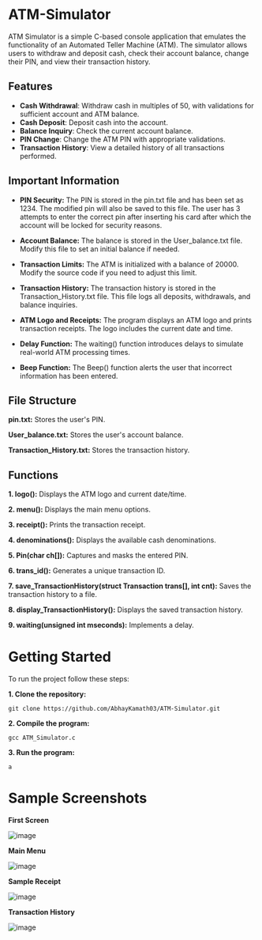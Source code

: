 # ATM-Simulator

ATM Simulator is a simple C-based console application that emulates the functionality of an Automated Teller Machine (ATM). The simulator allows users to withdraw and deposit cash, check their account balance, change their PIN, and view their transaction history.

## Features

- **Cash Withdrawal**: Withdraw cash in multiples of 50, with validations for sufficient account and ATM balance.
- **Cash Deposit**: Deposit cash into the account.
- **Balance Inquiry**: Check the current account balance.
- **PIN Change**: Change the ATM PIN with appropriate validations.
- **Transaction History**: View a detailed history of all transactions performed.

## Important Information


- **PIN Security:** The PIN is stored in the pin.txt file and has been set as 1234. The modified pin will also be saved to this file. The user has 3 attempts to enter the correct pin after inserting his card after which the account will be locked for security reasons.
  
- **Account Balance:** The balance is stored in the User_balance.txt file. Modify this file to set an initial balance if needed.
  
- **Transaction Limits:** The ATM is initialized with a balance of 20000. Modify the source code if you need to adjust this limit.
  
- **Transaction History:** The transaction history is stored in the Transaction_History.txt file. This file logs all deposits, withdrawals, and balance inquiries.
  
- **ATM Logo and Receipts:** The program displays an ATM logo and prints transaction receipts. The logo includes the current date and time.
  
- **Delay Function:** The waiting() function introduces delays to simulate real-world ATM processing times.
  
- **Beep Function:** The Beep() function alerts the user that incorrect information has been entered.
  
## File Structure


**pin.txt:** Stores the user's PIN.

**User_balance.txt:** Stores the user's account balance.

**Transaction_History.txt:** Stores the transaction history.

## Functions

**1. logo():** Displays the ATM logo and current date/time.

**2. menu():** Displays the main menu options.

**3. receipt():** Prints the transaction receipt.

**4. denominations():** Displays the available cash denominations.

**5. Pin(char ch[]):** Captures and masks the entered PIN.

**6. trans_id():** Generates a unique transaction ID.

**7. save_TransactionHistory(struct Transaction trans[], int cnt):** Saves the transaction history to a file.

**8. display_TransactionHistory():** Displays the saved transaction history.

**9. waiting(unsigned int mseconds):** Implements a delay.

# Getting Started

To run the project follow these steps:

  **1. Clone the repository:**

  ```
  git clone https://github.com/AbhayKamath03/ATM-Simulator.git
  ```


  **2. Compile the program:**
  ```
  gcc ATM_Simulator.c
  ```


  **3. Run the program:**
  ```
  a
  ```

# Sample Screenshots

**First Screen**

![image](https://github.com/AbhayKamath03/ATM-Simulator/assets/92569661/3d45f3a5-1926-4d5d-b660-6dfb288af426)

**Main Menu**

![image](https://github.com/AbhayKamath03/ATM-Simulator/assets/92569661/bffd0888-e65b-4178-86cc-8decdfbe57d5)

**Sample Receipt**

![image](https://github.com/AbhayKamath03/ATM-Simulator/assets/92569661/4c4186e6-2be8-419c-b04e-4b802c59b22c)

**Transaction History**

![image](https://github.com/AbhayKamath03/ATM-Simulator/assets/92569661/1afae699-6139-49d3-b3a5-4dd58012371c)


